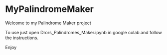 # MyPalindromeMaker

Welcome to my Palindrome Maker project

To use just open Drors_Palindromes_Maker.ipynb in google colab and follow the instructions. 

Enjoy

